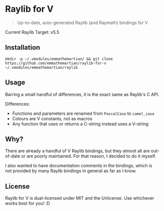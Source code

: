 # Raylib for V

> Up-to-date, auto-generated Raylib (and Raymath) bindings for V

Current Raylib Target: v5.5

## Installation

`mkdir -p ~/.vmodules/emmathemartian/ && git clone https://github.com/emmathemartian/raylib-for-v ~/.vmodules/emmathemartian/raylib`

## Usage

Barring a small handful of differences, it is the exact same as Raylib's C API.

Differences:
- Functions and parameters are renamed from `PascalCase` to `camel_case`
- Colours are V constants, not as macros
- Any function that uses or returns a C-string instead uses a V-string

## Why?

There are already a handful of V Raylib bindings, but they almost all are out-of-date or
are poorly maintained. For that reason, I decided to do it myself.

I also wanted to have documentation comments in the bindings, which is not provided by
many Raylib bindings in general as far as I know.

## License

Raylib for V is dual-licensed under MIT and the Unlicense. Use whichever works best for
you! :D
